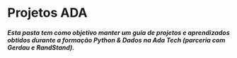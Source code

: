 # Projetos ADA

<h5> Esta pasta tem como objetivo manter um guia de projetos e aprendizados obtidos durante a formação Python & Dados na Ada Tech (parceria com Gerdau e RandStand).</h5>